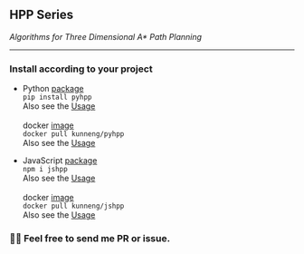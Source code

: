 ## HPP Series
*Algorithms for Three Dimensional A\* Path Planning*
***

### Install according to your project
- Python [package](https://pypi.org/project/pyhpp/) \
`pip install pyhpp` \
Also see the [Usage](/python) \
\
docker [image](https://hub.docker.com/r/kunneng/pyhpp) \
`docker pull kunneng/pyhpp` \
Also see the [Usage](https://github.com/Kun-Neng/docker_pyhpp)

- JavaScript [package](https://www.npmjs.com/package/jshpp) \
`npm i jshpp` \
Also see the [Usage](/typescript) \
\
docker [image](https://hub.docker.com/r/kunneng/jshpp) \
`docker pull kunneng/jshpp` \
Also see the [Usage](https://github.com/Kun-Neng/docker_jshpp)

### :man_technologist: Feel free to send me PR or issue.

